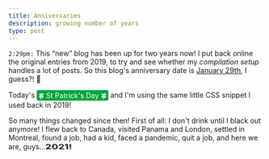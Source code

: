 ```yaml
---
title: Anniversaries
description: growing number of years
type: post
---
```


<style>
.st-paddys {
  display: inline-block;
  padding: 0.1em 0.25em;
  color: white;
  background-color: #00a53c;
  border-radius: 3px;
}
.big-ole-2021 {
  display: inline-block;
  padding: 0.1em 0.25em;;
  animation: jitters 500ms infinite alternate-reverse;
}
.big-ole-2021::selection {
  color: var(--color-primary);
  background-color: var(--color-bg);
}
.big-ole-2021:hover,
.big-ole-2021:focus {
  transform: scale(1.3);
  animation: none;
}
.big-ole-2021:focus {
  color: var(--color-bg);
  background-color: var(--color-subdued);
}
@keyframes jitters {
  from { transform: skewX(-4deg) scaleX(1) scaleY(1.6); }
  to { transform: skewX(4deg) scaleX(1.4) scaleY(1); }
}
</style>

`2:29pm:` This “new” blog has been up for two years now! I put back online the original entries from 2019, to try and see whether my _compilation setup_ handles a lot of posts. So this blog's anniversary date is [January 29th](/blog/2019/01/29/first-post.), I guess?! 🤔

Today's <span class="st-paddys">🍀 St Patrick's Day 🍀</span> and I'm using the same little CSS snippet I used back in 2019!

So many things changed since then! First of all: I don't drink until I black out anymore! I flew back to Canada, visited Panama and London, settled in Montreal, found a job, had a kid, faced a pandemic, quit a job, and here we are, guys... <strong class="big-ole-2021" contenteditable>2021!</strong>
